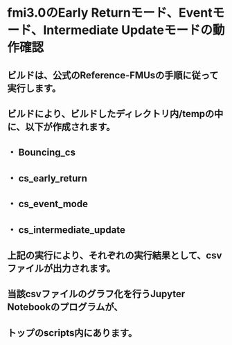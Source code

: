 # fmi3.0のEarly Returnモード、Eventモード、Intermediate Updateモードの動作確認

## ビルドは、公式のReference-FMUsの手順に従って実行します。
## ビルドにより、ビルドしたディレクトリ内/tempの中に、以下が作成されます。
## ・ Bouncing_cs
## ・ cs_early_return
## ・ cs_event_mode
## ・ cs_intermediate_update

## 上記の実行により、それぞれの実行結果として、csvファイルが出力されます。

## 当該csvファイルのグラフ化を行うJupyter Notebookのプログラムが、
## トップのscripts内にあります。
